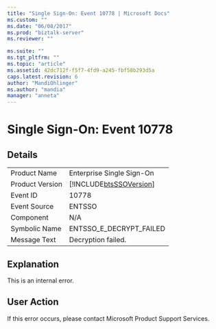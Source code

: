 ```yaml
---
title: "Single Sign-On: Event 10778 | Microsoft Docs"
ms.custom: ""
ms.date: "06/08/2017"
ms.prod: "biztalk-server"
ms.reviewer: ""

ms.suite: ""
ms.tgt_pltfrm: ""
ms.topic: "article"
ms.assetid: 42dc712f-f5f7-4fd9-a245-fbf58b293d5a
caps.latest.revision: 6
author: "MandiOhlinger"
ms.author: "mandia"
manager: "anneta"
---
```

# Single Sign-On: Event 10778
## Details  
  
|                 |                                                            |
|-----------------|------------------------------------------------------------|
|  Product Name   |                 Enterprise Single Sign-On                  |
| Product Version | [!INCLUDE[btsSSOVersion](../includes/btsssoversion-md.md)] |
|    Event ID     |                           10778                            |
|  Event Source   |                           ENTSSO                           |
|    Component    |                            N/A                             |
|  Symbolic Name  |                  ENTSSO_E_DECRYPT_FAILED                   |
|  Message Text   |                     Decryption failed.                     |
  
## Explanation  
 This is an internal error.  
  
## User Action  
 If this error occurs, please contact Microsoft Product Support Services.